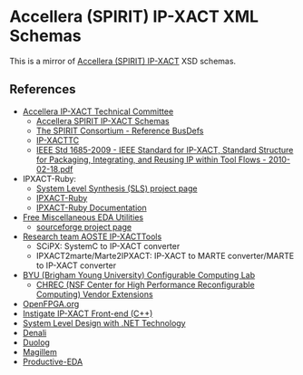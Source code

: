 Accellera (SPIRIT) IP-XACT XML Schemas
======================================

This is a mirror of [Accellera (SPIRIT) IP-XACT][1] XSD schemas.

References
----------

* [Accellera IP-XACT Technical Committee](http://www.accellera.org/activities/committees/ip-xact/)
  * [Accellera SPIRIT IP-XACT Schemas](http://www.accellera.org/XMLSchema)
  * [The SPIRIT Consortium - Reference BusDefs](http://www.accellera.org/BusDefs/)
  * [IP-XACTTC](http://sourceforge.net/projects/ip-xacttc/)
  * [IEEE Std 1685-2009 - IEEE Standard for IP-XACT, Standard Structure for Packaging, Integrating, and Reusing IP within Tool Flows - 2010-02-18.pdf](http://standards.ieee.org/getieee/1685/download/1685-2009.pdf)
* IPXACT-Ruby:
  * [System Level Synthesis (SLS) project page](http://tima-sls.imag.fr/www/research/ipxact/)
  * [IPXACT-Ruby](http://rubygems.org/gems/ipxact-ruby/)
  * [IPXACT-Ruby Documentation](http://rubydoc.info/gems/ipxact-ruby/)
* [Free Miscellaneous EDA Utilities](http://www.edautils.com/)
  * [sourceforge project page](http://sourceforge.net/projects/edautils/)
* [Research team AOSTE IP-XACTTools](http://www-sop.inria.fr/aoste/index.php?page=software/scipx/)
  * SCiPX: SystemC to IP-XACT converter
  * IPXACT2marte/Marte2IPXACT: IP-XACT to MARTE converter/MARTE to IP-XACT converter
* [BYU (Brigham Young University) Configurable Computing Lab](http://splish.ee.byu.edu/)
  * [CHREC (NSF Center for High Performance Reconfigurable Computing) Vendor Extensions](http://splish.ee.byu.edu/chrecxml.html)
* [OpenFPGA.org](http://www.openfpga.org/default.aspx)
* [Instigate IP-XACT Front-end (C++)](http://sourceforge.net/projects/instigate-ipxct/)
* [System Level Design with .NET Technology](http://www-etud.iro.umontreal.ca/~ptidej/yann-gael/Work/Publications/Documents/NET09.doc.pdf)
* [Denali](http://www.denali.com/en/products/blueprint.jsp)
* [Duolog](http://www.duolog.com/)
* [Magillem](http://www.magillem.com/eda/)
* [Productive-EDA](http://www.productive-eda.com/)

[1]: http://www.accellera.org/XMLSchema "Accellera SPIRIT IP-XACT Schemas"
